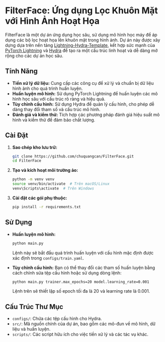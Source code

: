 # FilterFace: Ứng dụng Lọc Khuôn Mặt với Hình Ảnh Hoạt Họa

FilterFace là một dự án ứng dụng học sâu, sử dụng mô hình học máy để áp dụng các bộ lọc hoạt họa lên khuôn mặt trong hình ảnh. Dự án này được xây dựng dựa trên nền tảng [Lightning-Hydra-Template](https://github.com/ashleve/lightning-hydra-template), kết hợp sức mạnh của [PyTorch Lightning](https://www.pytorchlightning.ai/) và [Hydra](https://hydra.cc/) để tạo ra một cấu trúc linh hoạt và dễ dàng mở rộng cho các dự án học sâu.

## Tính Năng

- **Tiền xử lý dữ liệu:** Cung cấp các công cụ để xử lý và chuẩn bị dữ liệu hình ảnh cho quá trình huấn luyện.
- **Huấn luyện mô hình:** Sử dụng PyTorch Lightning để huấn luyện các mô hình học sâu với cấu trúc rõ ràng và hiệu quả.
- **Tùy chỉnh cấu hình:** Sử dụng Hydra để quản lý cấu hình, cho phép dễ dàng thay đổi tham số và cấu trúc mô hình.
- **Đánh giá và kiểm thử:** Tích hợp các phương pháp đánh giá hiệu suất mô hình và kiểm thử để đảm bảo chất lượng.

## Cài Đặt

1. **Sao chép kho lưu trữ:**
   ```bash
   git clone https://github.com/chuquangcan/FilterFace.git
   cd FilterFace
   ```

2. **Tạo và kích hoạt môi trường ảo:**
   ```bash
   python -m venv venv
   source venv/bin/activate  # Trên macOS/Linux
   venv\Scripts\activate  # Trên Windows
   ```

3. **Cài đặt các gói phụ thuộc:**
   ```bash
   pip install -r requirements.txt
   ```

## Sử Dụng

- **Huấn luyện mô hình:**
   ```bash
   python main.py
   ```
   Lệnh này sẽ bắt đầu quá trình huấn luyện với cấu hình mặc định được xác định trong `configs/train.yaml`.

- **Tùy chỉnh cấu hình:**
   Bạn có thể thay đổi các tham số huấn luyện bằng cách chỉnh sửa tệp cấu hình hoặc sử dụng dòng lệnh:
   ```bash
   python main.py trainer.max_epochs=20 model.learning_rate=0.001
   ```
   Lệnh trên sẽ thiết lập số epoch tối đa là 20 và learning rate là 0.001.

## Cấu Trúc Thư Mục

- `configs/`: Chứa các tệp cấu hình cho Hydra.
- `src/`: Mã nguồn chính của dự án, bao gồm các mô-đun về mô hình, dữ liệu và huấn luyện.
- `scripts/`: Các script hữu ích cho việc tiền xử lý và các tác vụ khác.


